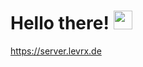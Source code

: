 # Hello there! <img src="https://cdn.discordapp.com/emojis/1131898109371351151.gif?size=96&quality=lossless" width="30px"> 

https://server.levrx.de
